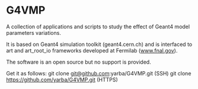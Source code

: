 # G4VMP
A collection of applications and scripts to study the effect of Geant4 model parameters variations.

It is based on Geant4 simulation toolkit (geant4.cern.ch) and is interfaced to art and art_root_io frameworks developed at Fermilab (www.fnal.gov).

The software is an open source but no support is provided.

Get it as follows:
git clone git@github.com:yarba/G4VMP.git (SSH)
git clone https://github.com/yarba/G4VMP.git (HTTPS)


